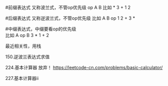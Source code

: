 #前缀表达式 又称波兰式，不管op优先级
op A B
比如 * 3 + 1 2

#后缀表达式 又称逆波兰式，不管op优先级
比如 A B op
 1 2 + 3 *

#中缀表达式，中缀要看op的优先级  
比如 A op B
3 * 1 + 2

 
最近相关性，用栈
 
150.逆波兰表达式求值 

224.基本计算器 放弃！
https://leetcode-cn.com/problems/basic-calculator/

227.基本计算器ii